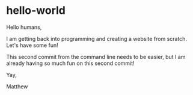 # hello-world

Hello humans, 

I am getting back into programming and creating a website from scratch.  Let's have some fun!

This second commit from the command line needs to be easier, but I am already having so much fun on this second commit!

Yay,

Matthew   
